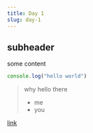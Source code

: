 ```yaml
---
title: Day 1
slug: day-1
---
```


## subheader

some content

```javascript
console.log("hello world")
```

> why hello there
>
> - me
> - you

[link](https://google.com)

